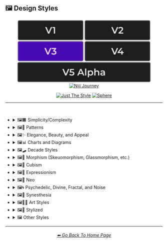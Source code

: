 <h2>🖼 Design Styles</h2>

<div align="center">

[<img src="/Images/Repo_Parts/Buttons/Version_Buttons/button_version_V1_inactive.webp?raw=true" alt="MidJourney V1" height="64" />](/Pages/MJ_V1/Style_Pages/Sphere/Design_Styles.md)
[<img src="/Images/Repo_Parts/Buttons/Version_Buttons/button_version_V2_inactive.webp?raw=true" alt="MidJourney V2" height="64" />](/Pages/MJ_V2/Style_Pages/Sphere/Design_Styles.md)
[<img src="/Images/Repo_Parts/Buttons/Version_Buttons/button_version_V3_active.webp?raw=true" alt="MidJourney V3" height="64" />](/Pages/MJ_V3/Style_Pages/Just_The_Style/Design_Styles.md)
[<img src="/Images/Repo_Parts/Buttons/Version_Buttons/button_version_V4_inactive.webp?raw=true" alt="MidJourney V4" height="64" />](/Pages/MJ_V4/Style_Pages/Just_The_Style/Design_Styles.md)
<br>
[<img src="/Images/Repo_Parts/Buttons/Version_Buttons/button_version_V5_Alpha_inactive_half.webp?raw=true" alt="MidJourney V5" height="64" />](/Pages/MJ_V5/Style_Pages/Just_The_Style/Design_Styles.md)
[<img src="/Images/Repo_Parts/Buttons/Version_Buttons/button_version_niji_inactive_half.webp?raw=true" alt="Niji Journey" height="64" />](/Pages/Niji_Journey/Niji_V4/Style_Pages/Design_Styles.md)

[<img src="/Images/Repo_Parts/Buttons/Image_Type_Buttons/button_just_the_style_active.webp?raw=true" alt="Just The Style" width="140.5" />](/Pages/MJ_V3/Style_Pages/Just_The_Style/Design_Styles.md)
[<img src="/Images/Repo_Parts/Buttons/Image_Type_Buttons/button_sphere_inactive.webp?raw=true" alt="Sphere" width="140.5" />](/Pages/MJ_V3/Style_Pages/Sphere/Design_Styles.md)

</div>

<hr>
<br>


- <details><summary>🖼🟧 Simplicity/Complexity</summary><p><div align="center">

	| Simple | Simplicity | Basic |
	| :-: | :-: | :-: |
	| <img src="/Images/MJ_V3/MidJourney_Styles/Simple.webp?raw=true" width="256" /> | <img src="/Images/MJ_V3/MidJourney_Styles/Wave_13/Simplicity.webp?raw=true" width="256" /> | <img src="/Images/MJ_V3/MidJourney_Styles/Basic.webp?raw=true" width="256" /> |
	
	<br>
	
	| Details | Detailed | Hyperdetailed |
	| :-: | :-: | :-: |
	| <img src="/Images/MJ_V3/MidJourney_Styles/Wave_14/Details.webp?raw=true" width="256" /> | <img src="/Images/MJ_V3/MidJourney_Styles/Detailed.webp?raw=true" width="256" /> | <img src="/Images/MJ_V3/MidJourney_Styles/Hyperdetailed.webp?raw=true" width="256" /> |

	<br>

	| Ornate |
	| :-: |
	| <img src="/Images/MJ_V3/MidJourney_Styles/Ornate.webp?raw=true" width="256" /> |
	
	<br>

	| Complex | Complexity | Multiplex |
	| :-: | :-: | :-: |
	| <img src="/Images/MJ_V3/MidJourney_Styles/Complex.webp?raw=true" width="256" /> | <img src="/Images/MJ_V3/MidJourney_Styles/Wave_13/Complexity.webp?raw=true" width="256" /> | <img src="/Images/MJ_V3/MidJourney_Styles/Multiplex.webp?raw=true" width="256" /> |
	
	<br>

	| Kolmogorov Complexity | Cluttered | Greeble |
    | :-: | :-: | :-: |
    | <img src="/Images/MJ_V3/MidJourney_Styles/Kolmogorov_Complexity.webp?raw=true" width="256" /> | <img src="/Images/MJ_V3/MidJourney_Styles/Cluttered.webp?raw=true" width="256" /> | <img src="/Images/MJ_V3/MidJourney_Styles/Greeble.webp?raw=true" width="256" /> |

    <br>

	| Chaotic | Confusing | Incoherent |
	| :-: | :-: | :-: |
	| <img src="/Images/MJ_V3/MidJourney_Styles/Chaotic.webp?raw=true" width="256" /> | <img src="/Images/MJ_V3/MidJourney_Styles/Confusing.webp?raw=true" width="256" /> | <img src="/Images/MJ_V3/MidJourney_Styles/Incoherent.webp?raw=true" width="256" /> |
	
	<br>

	| Intricate | Surface Detail | Intricate Surface Detail |
	| :-: | :-: | :-: |
	| <img src="/Images/MJ_V3/MidJourney_Styles/Intricate.webp?raw=true" width="256" /> | <img src="/Images/MJ_V3/MidJourney_Styles/Surface_Detail.webp?raw=true" width="256" /> | <img src="/Images/MJ_V3/MidJourney_Styles/Intricate_Surface_Detail.webp?raw=true" width="256" /> |
	
	<br>
	
	| Minimalist | Maximalist | Intricate Maximalism |
	| :-: | :-: | :-: |
	| <img src="/Images/MJ_V3/MidJourney_Styles/Minimalist.webp?raw=true" width="256" /> | <img src="/Images/MJ_V3/MidJourney_Styles/Maximalist.webp?raw=true" width="256" /> | <img src="/Images/MJ_V3/MidJourney_Styles/Intricate_Maximalism.webp?raw=true" width="256" /> |

	<br>
	
	| Flat | Flat Design | Ukiyo-e Flat Design |
	| :-: | :-: | :-: |
	| <img src="/Images/MJ_V3/MidJourney_Styles/Flat.webp?raw=true" width="256" /> | <img src="/Images/MJ_V3/MidJourney_Styles/Flat_Design.webp?raw=true" width="256" /> | <img src="/Images/MJ_V3/MidJourney_Styles/Ukiyo-e_Flat_Design.webp?raw=true" width="256" /> |

	<br>
	
	| Isotype |
	| :-: |
	| <img src="/Images/MJ_V3/MidJourney_Styles/Isotype.webp?raw=true" width="256" /> |

	<br>
	
	| Flat Shading |
	| :-: |
	| <img src="/Images/MJ_V3/MidJourney_Styles/Flat_Shading.webp?raw=true" width="256" /> |
	
  </div></p></details>
	
	
	
- <details><summary>🖼🎨 Patterns</summary><p><div align="center">
	
	| Patterns | Polka Dot | Pinstripe |
	| :-: | :-: | :-: |
	| <img src="/Images/MJ_V3/MidJourney_Styles/Patterns.webp?raw=true" width="256" /> | <img src="/Images/MJ_V3/MidJourney_Styles/Polka_Dot.webp?raw=true" width="256" /> | <img src="/Images/MJ_V3/MidJourney_Styles/Pinstripe.webp?raw=true" width="256" /> |
	
	<br>
	
	| Grid | Axis Lines | Checkerboard |
	| :-: | :-: | :-: |
	| <img src="/Images/MJ_V3/MidJourney_Styles/Grid.webp?raw=true" width="256" /> | <img src="/Images/MJ_V3/MidJourney_Styles/Wave_14/Axis_Lines.webp?raw=true" width="256" /> | <img src="/Images/MJ_V3/MidJourney_Styles/Checkerboard.webp?raw=true" width="256" /> |

	<br>

	| Halftone |
	| :-: |
	| <img src="/Images/MJ_V3/MidJourney_Styles/Halftone.webp?raw=true" width="256" /> |

	<br>
	
	| Camouflage | Damask Patterns | Memphis Pattern |
	| :-: | :-: | :-: |
	| <img src="/Images/MJ_V3/MidJourney_Styles/Camouflage.webp?raw=true" width="256" /> | <img src="/Images/MJ_V3/MidJourney_Styles/Damask_Patterns.webp?raw=true" width="256" /> | <img src="/Images/MJ_V3/MidJourney_Styles/Memphis_Pattern.webp?raw=true" width="256" /> |
	
	<br>
	
	| Parametric Patterns | Diffraction Patterns | Voronoi |
	| :-: | :-: | :-: |
	| <img src="/Images/MJ_V3/MidJourney_Styles/Parametric_Patterns.webp?raw=true" width="256" /> | <img src="/Images/MJ_V3/MidJourney_Styles/Diffraction_Patterns.webp?raw=true" width="256" /> | <img src="/Images/MJ_V3/MidJourney_Styles/Voronoi.webp?raw=true" width="256" /> |
	
	<br>
	
	| Zebra Pattern | Tiger Pattern | Cow Pattern |
	| :-: | :-: | :-: |
	| <img src="/Images/MJ_V3/MidJourney_Styles/Zebra_Pattern.webp?raw=true" width="256" /> | <img src="/Images/MJ_V3/MidJourney_Styles/Tiger_Pattern.webp?raw=true" width="256" /> | <img src="/Images/MJ_V3/MidJourney_Styles/Wave_11/Cow_Pattern.webp?raw=true" width="256" /> |

	<br>

	| Rorschach |
	| :-: |
	| <img src="/Images/MJ_V3/MidJourney_Styles/Rorschach.webp?raw=true" width="256" /> |

	<br>
	
	| Girih | Girih Patterns | Guilloché Patterns |
	| :-: | :-: | :-: |
	| <img src="/Images/MJ_V3/MidJourney_Styles/Girih.webp?raw=true" width="256" /> | <img src="/Images/MJ_V3/MidJourney_Styles/Girih_Patterns.webp?raw=true" width="256" /> | <img src="/Images/MJ_V3/MidJourney_Styles/Guilloche_Patterns.webp?raw=true" width="256" /> |
	
	<br>
	
	| Zellij Patterns |
	| :-: |
	| <img src="/Images/MJ_V3/MidJourney_Styles/Zellij_Patterns.webp?raw=true" width="256" /> |
	
	<br>
	
	| Celtic Maze |
	| :-: |
	| <img src="/Images/MJ_V3/MidJourney_Styles/Celtic_Maze.webp?raw=true" width="256" /> |

  </div></p></details>



- <details><summary>🖼✨ Elegance, Beauty, and Appeal</summary><p><div align="center">

	| Elegant | Elegance |
	| :-: | :-: |
	| <img src="/Images/MJ_V3/MidJourney_Styles/Elegant.webp?raw=true" width="256" /> | <img src="/Images/MJ_V3/MidJourney_Styles/Wave_13/Elegance.webp?raw=true" width="256" /> |

	<br>

	| Beauty | Beautiful |
	| :-: | :-: |
	| <img src="/Images/MJ_V3/MidJourney_Styles/Wave_13/Beauty.webp?raw=true" width="256" /> | <img src="/Images/MJ_V3/MidJourney_Styles/Beautiful.webp?raw=true" width="256" /> |

	<br>

	| Appeal | Appealing | Marvelous |
	| :-: | :-: | :-: |
	| <img src="/Images/MJ_V3/MidJourney_Styles/Wave_13/Appeal.webp?raw=true" width="256" /> | <img src="/Images/MJ_V3/MidJourney_Styles/Appealing.webp?raw=true" width="256" /> | <img src="/Images/MJ_V3/MidJourney_Styles/Marvelous.webp?raw=true" width="256" /> |
	
	<br>

	| Luxury | Luxurious | Luxe |
	| :-: | :-: | :-: |
	| <img src="/Images/MJ_V3/MidJourney_Styles/Luxury.webp?raw=true" width="256" /> | <img src="/Images/MJ_V3/MidJourney_Styles/Luxurious.webp?raw=true" width="256" /> | <img src="/Images/MJ_V3/MidJourney_Styles/Luxe.webp?raw=true" width="256" /> |
	
	<br>
	
	| Low-Quality | Medium-Quality |
	| :-: | :-: |
	| <img src="/Images/MJ_V3/MidJourney_Styles/Wave_10/Low-Quality.webp?raw=true" width="256" /> | <img src="/Images/MJ_V3/MidJourney_Styles/Wave_10/Medium-Quality.webp?raw=true" width="256" /> |
	
	<br>
	
	| High-Quality | Ultra-Quality | Ultra Quality |
	| :-: | :-: | :-: |
	| <img src="/Images/MJ_V3/MidJourney_Styles/Wave_10/High-Quality.webp?raw=true" width="256" /> | <img src="/Images/MJ_V3/MidJourney_Styles/Wave_10/Ultra-Quality.webp?raw=true" width="256" /> | <img src="/Images/MJ_V3/MidJourney_Styles/Wave_10/Ultra_Quality.webp?raw=true" width="256" /> |

	<br>

	| Perfection |
	| :-: |
	| <img src="/Images/MJ_V3/MidJourney_Styles/Perfection.webp?raw=true" width="256" /> |

  </div></p></details>



- <details><summary>🖼📊 Charts and Diagrams</summary><p><div align="center">

	| Chart | Graph | Diagram |
	| :-: | :-: | :-: |
	| <img src="/Images/MJ_V3/MidJourney_Styles/Chart.webp?raw=true" width="256" /> | <img src="/Images/MJ_V3/MidJourney_Styles/Graph.webp?raw=true" width="256" /> | <img src="/Images/MJ_V3/MidJourney_Styles/Diagram.webp?raw=true" width="256" /> |
	
	<br>
	
	| Ideogram | Pictogram | Phase-Space |
	| :-: | :-: | :-: |
	| <img src="/Images/MJ_V3/MidJourney_Styles/Ideogram.webp?raw=true" width="256" /> | <img src="/Images/MJ_V3/MidJourney_Styles/Pictogram.webp?raw=true" width="256" /> | <img src="/Images/MJ_V3/MidJourney_Styles/Phase-Space.webp?raw=true" width="256" /> |
	
	<br>
	
	| Feynman Diagram | Map | Schematic |
	| :-: | :-: | :-: |
	| <img src="/Images/MJ_V3/MidJourney_Styles/Feynman_Diagram.webp?raw=true" width="256" /> | <img src="/Images/MJ_V3/MidJourney_Styles/Map.webp?raw=true" width="256" /> | <img src="/Images/MJ_V3/MidJourney_Styles/Schematic.webp?raw=true" width="256" /> |

	<br>
	
	| Exploded-View Diagram | Circuit Diagram |
	| :-: | :-: |
	| <img src="/Images/MJ_V3/MidJourney_Styles/Exploded-View_Diagram.webp?raw=true" width="256" /> | <img src="/Images/MJ_V3/MidJourney_Styles/Circuit_Diagram.webp?raw=true" width="256" /> |
	
	<br>
	
	| Heatmap |
	| :-: |
	| <img src="/Images/MJ_V3/MidJourney_Styles/Heatmap.webp?raw=true" width="256" /> |

  </div></p></details>



- <details><summary>🖼🛹 Decade Styles</summary><p><div align="center">

	| 20s | 20s Pattern | 1920s Decor |
	| :-: | :-: | :-: |
	| <img src="/Images/MJ_V3/MidJourney_Styles/20s.webp?raw=true" width="256" /> | <img src="/Images/MJ_V3/MidJourney_Styles/20s_Pattern.webp?raw=true" width="256" /> | <img src="/Images/MJ_V3/MidJourney_Styles/1920s_Decor.webp?raw=true" width="256" /> |
	
	<br>
	
	| 30s | 30s Pattern | 1930s Decor |
	| :-: | :-: | :-: |
	| <img src="/Images/MJ_V3/MidJourney_Styles/30s.webp?raw=true" width="256" /> | <img src="/Images/MJ_V3/MidJourney_Styles/30s_Pattern.webp?raw=true" width="256" /> | <img src="/Images/MJ_V3/MidJourney_Styles/1930s_Decor.webp?raw=true" width="256" /> |
	
	<br>
	
	| 40s | 40s Pattern | 1940s Decor |
	| :-: | :-: | :-: |
	| <img src="/Images/MJ_V3/MidJourney_Styles/40s.webp?raw=true" width="256" /> | <img src="/Images/MJ_V3/MidJourney_Styles/40s_Pattern.webp?raw=true" width="256" /> | <img src="/Images/MJ_V3/MidJourney_Styles/1940s_Decor.webp?raw=true" width="256" /> |
	
	<br>

	| 50s | 50s Pattern | 1950s Decor |
	| :-: | :-: | :-: |
	| <img src="/Images/MJ_V3/MidJourney_Styles/50s.webp?raw=true" width="256" /> | <img src="/Images/MJ_V3/MidJourney_Styles/50s_Pattern.webp?raw=true" width="256" /> | <img src="/Images/MJ_V3/MidJourney_Styles/1950s_Decor.webp?raw=true" width="256" /> |
	
	<br>
	
	| 60s | 60s Pattern | 1960s Decor |
	| :-: | :-: | :-: |
	| <img src="/Images/MJ_V3/MidJourney_Styles/60s.webp?raw=true" width="256" /> | <img src="/Images/MJ_V3/MidJourney_Styles/60s_Pattern.webp?raw=true" width="256" /> | <img src="/Images/MJ_V3/MidJourney_Styles/1960s_Decor.webp?raw=true" width="256" /> |
	
	<br>
	
	| 70s | 70s Pattern | 1970s Decor |
	| :-: | :-: | :-: |
	| <img src="/Images/MJ_V3/MidJourney_Styles/70s.webp?raw=true" width="256" /> | <img src="/Images/MJ_V3/MidJourney_Styles/70s_Pattern.webp?raw=true" width="256" /> | <img src="/Images/MJ_V3/MidJourney_Styles/1970s_Decor.webp?raw=true" width="256" /> |
	
	<br>

	| 80s | 80s Pattern | 1980s Decor |
	| :-: | :-: | :-: |
	| <img src="/Images/MJ_V3/MidJourney_Styles/80s.webp?raw=true" width="256" /> | <img src="/Images/MJ_V3/MidJourney_Styles/80s_Pattern.webp?raw=true" width="256" /> | <img src="/Images/MJ_V3/MidJourney_Styles/1980s_Decor.webp?raw=true" width="256" /> |
	
	<br>
	
	| 90s | 90s Pattern | 1990s Decor |
	| :-: | :-: | :-: |
	| <img src="/Images/MJ_V3/MidJourney_Styles/90s.webp?raw=true" width="256" /> | <img src="/Images/MJ_V3/MidJourney_Styles/90s_Pattern.webp?raw=true" width="256" /> | <img src="/Images/MJ_V3/MidJourney_Styles/1990s_Decor.webp?raw=true" width="256" /> |
	
	<br>
	
	| Y2K Design | Y2K Pattern |
	| :-: | :-: |
	| <img src="/Images/MJ_V3/MidJourney_Styles/Y2K_Design.webp?raw=true" width="256" /> | <img src="/Images/MJ_V3/MidJourney_Styles/Y2K_Pattern.webp?raw=true" width="256" /> |
	
	<br>

	| 2000s Pattern | 2000s Decor |
	| :-: | :-: |
	| <img src="/Images/MJ_V3/MidJourney_Styles/2000s_Pattern.webp?raw=true" width="256" /> | <img src="/Images/MJ_V3/MidJourney_Styles/2000s_Decor.webp?raw=true" width="256" /> |

	<br>

	| 2010s Decor | 2020s Decor |
	| :-: | :-: |
	| <img src="/Images/MJ_V3/MidJourney_Styles/2010s_Decor.webp?raw=true" width="256" /> | <img src="/Images/MJ_V3/MidJourney_Styles/2020s_Decor.webp?raw=true" width="256" /> |

	<br>

	| 1100s | 1200s | 1300s |
	| :-: | :-: | :-: |
	| <img src="/Images/MJ_V3/MidJourney_Styles/Wave_12/1100s.webp?raw=true" width="256" /> | <img src="/Images/MJ_V3/MidJourney_Styles/Wave_12/1200s.webp?raw=true" width="256" /> | <img src="/Images/MJ_V3/MidJourney_Styles/Wave_12/1300s.webp?raw=true" width="256" /> |
	
	<br>
	
	| 1400s | 1500s | 1600s |
	| :-: | :-: | :-: |
	| <img src="/Images/MJ_V3/MidJourney_Styles/Wave_12/1400s.webp?raw=true" width="256" /> | <img src="/Images/MJ_V3/MidJourney_Styles/Wave_12/1500s.webp?raw=true" width="256" /> | <img src="/Images/MJ_V3/MidJourney_Styles/Wave_12/1600s.webp?raw=true" width="256" /> |
	
	<br>
	
	| 1700s | 1800s | 1900s |
	| :-: | :-: | :-: |
	| <img src="/Images/MJ_V3/MidJourney_Styles/Wave_12/1700s.webp?raw=true" width="256" /> | <img src="/Images/MJ_V3/MidJourney_Styles/Wave_12/1800s.webp?raw=true" width="256" /> | <img src="/Images/MJ_V3/MidJourney_Styles/Wave_12/1900s.webp?raw=true" width="256" /> |
	
	<br>
	
	| 1950s | 1960s | 1970s |
	| :-: | :-: | :-: |
	| <img src="/Images/MJ_V3/MidJourney_Styles/Wave_12/1950s.webp?raw=true" width="256" /> | <img src="/Images/MJ_V3/MidJourney_Styles/Wave_12/1960s.webp?raw=true" width="256" /> | <img src="/Images/MJ_V3/MidJourney_Styles/Wave_12/1970s.webp?raw=true" width="256" /> |
	
	<br>
	
	| 1980s | 1990s | 2000s |
	| :-: | :-: | :-: |
	| <img src="/Images/MJ_V3/MidJourney_Styles/Wave_12/1980s.webp?raw=true" width="256" /> | <img src="/Images/MJ_V3/MidJourney_Styles/Wave_12/1990s.webp?raw=true" width="256" /> | <img src="/Images/MJ_V3/MidJourney_Styles/Wave_12/2000s.webp?raw=true" width="256" /> |
	
	<br>
	
	| 2010s | 2020s | 3000s |
	| :-: | :-: | :-: |
	| <img src="/Images/MJ_V3/MidJourney_Styles/Wave_12/2010s.webp?raw=true" width="256" /> | <img src="/Images/MJ_V3/MidJourney_Styles/Wave_12/2020s.webp?raw=true" width="256" /> | <img src="/Images/MJ_V3/MidJourney_Styles/Wave_12/3000s.webp?raw=true" width="256" /> |
	
	<br>
	
	| 4000s | 5000s |
	| :-: | :-: |
	| <img src="/Images/MJ_V3/MidJourney_Styles/Wave_12/4000s.webp?raw=true" width="256" /> | <img src="/Images/MJ_V3/MidJourney_Styles/Wave_12/5000s.webp?raw=true" width="256" /> |

  </div></p></details>



- <details><summary>🖼🎰 Morphism (Skeuomorphism, Glassmorphism, etc.)</summary><p><div align="center">

	| Morphism |
	| :-: |
	| <img src="/Images/MJ_V3/MidJourney_Styles/Wave_13/Morphism.webp?raw=true" width="256" /> |
	
	<br>

	| Skeuomorphism | Neumorphism |
	| :-: | :-: |
	| <img src="/Images/MJ_V3/MidJourney_Styles/Skeuomorphism.webp?raw=true" width="256" /> | <img src="/Images/MJ_V3/MidJourney_Styles/Neumorphism.webp?raw=true" width="256" /> |
	
	<br>
	
	| Neomorphism |
	| :-: |
	| <img src="/Images/MJ_V3/MidJourney_Styles/Wave_11/Neomorphism.webp?raw=true" width="256" /> |

	<br>
	
	| Glassmorphism | Claymorphism |
	| :-: | :-: |
	| <img src="/Images/MJ_V3/MidJourney_Styles/Glassmorphism.webp?raw=true" width="256" /> | <img src="/Images/MJ_V3/MidJourney_Styles/Claymorphism.webp?raw=true" width="256" /> |

  </div></p></details>



- <details><summary>🖼🧊 Cubism</summary><p><div align="center">

	| Cubism | Synthetic Cubism | Mechanistic Cubism |
	| :-: | :-: | :-: |
	| <img src="/Images/MJ_V3/MidJourney_Styles/Cubism.webp?raw=true" width="256" /> | <img src="/Images/MJ_V3/MidJourney_Styles/Synthetic_Cubism.webp?raw=true" width="256" /> | <img src="/Images/MJ_V3/MidJourney_Styles/Mechanistic_Cubism.webp?raw=true" width="256" /> |
	
	<br>
	
	| Proto-Cubism | Cubo-Futurism |
	| :-: | :-: |
	| <img src="/Images/MJ_V3/MidJourney_Styles/Proto-Cubism.webp?raw=true" width="256" /> | <img src="/Images/MJ_V3/MidJourney_Styles/Cubo-Futurism.webp?raw=true" width="256" /> |

  </div></p></details>



- <details><summary>🖼🦋 Expressionism</summary><p><div align="center">

	| Expressionism | Cubo-Expressionism |
	| :-: | :-: |
	| <img src="/Images/MJ_V3/MidJourney_Styles/Expressionism.webp?raw=true" width="256" /> | <img src="/Images/MJ_V3/MidJourney_Styles/Cubo-Expressionism.webp?raw=true" width="256" /> |
	
	<br>
	
	| Figurative Expressionism | Abstract Expressionism |
	| :-: | :-: |
	| <img src="/Images/MJ_V3/MidJourney_Styles/Figurative_Expressionism.webp?raw=true" width="256" /> | <img src="/Images/MJ_V3/MidJourney_Styles/Abstract_Expressionism.webp?raw=true" width="256" /> |

  </div></p></details>



- <details><summary>🖼🔮 Neo</summary><p><div align="center">

	| Neo |
	| :-: |
	| <img src="/Images/MJ_V3/MidJourney_Styles/Wave_13/Neo.webp?raw=true" width="256" /> |
	
	<br>

	| Neo-Baroque | Neo-Byzantine | Neo-Rococo |
	| :-: | :-: | :-: |
	| <img src="/Images/MJ_V3/MidJourney_Styles/Neo-Baroque.webp?raw=true" width="256" /> | <img src="/Images/MJ_V3/MidJourney_Styles/Neo-Byzantine.webp?raw=true" width="256" /> | <img src="/Images/MJ_V3/MidJourney_Styles/Neo-Rococo.webp?raw=true" width="256" /> |

	<br>

	| Neoclassicism | Neoplasticism |
	| :-: | :-: |
	| <img src="/Images/MJ_V3/MidJourney_Styles/Neoclassicism.webp?raw=true" width="256" /> | <img src="/Images/MJ_V3/MidJourney_Styles/Neoplasticism.webp?raw=true" width="256" /> |

	<br>
	
	| Neo-Dada | Neo-Futurism | NeoSon |
	| :-: | :-: | :-: |
	| <img src="/Images/MJ_V3/MidJourney_Styles/Neo-Dada.webp?raw=true" width="256" /> | <img src="/Images/MJ_V3/MidJourney_Styles/Neo-Futurism.webp?raw=true" width="256" /> | <img src="/Images/MJ_V3/MidJourney_Styles/NeoSon.webp?raw=true" width="256" /> |
	
	<br>
	
	| Neo-Tokyo | Neo-Concretism | Neo-Impressionism |
	| :-: | :-: | :-: |
	| <img src="/Images/MJ_V3/MidJourney_Styles/Neo-Tokyo.webp?raw=true" width="256" /> | <img src="/Images/MJ_V3/MidJourney_Styles/Neo-Concretism.webp?raw=true" width="256" /> | <img src="/Images/MJ_V3/MidJourney_Styles/Neo-Impressionism.webp?raw=true" width="256" /> |

  </div></p></details>



- <details><summary>🖼🌀 Psychedelic, Divine, Fractal, and Noise</summary><p><div align="center">

	| Psychedelic | Psychedelia | Psychedelica |
	| :-: | :-: | :-: |
	| <img src="/Images/MJ_V3/MidJourney_Styles/Wave_13/Psychedelic.webp?raw=true" width="256" /> | <img src="/Images/MJ_V3/MidJourney_Styles/Wave_10/Psychedelia.webp?raw=true" width="256" /> | <img src="/Images/MJ_V3/MidJourney_Styles/Psychedelica.webp?raw=true" width="256" /> |

	<br>

	| Psychedelic Design | Trippy | Hallucination |
	| :-: | :-: | :-: |
	| <img src="/Images/MJ_V3/MidJourney_Styles/Psychedelic_Design.webp?raw=true" width="256" /> | <img src="/Images/MJ_V3/MidJourney_Styles/Wave_10/Trippy.webp?raw=true" width="256" /> | <img src="/Images/MJ_V3/MidJourney_Styles/Hallucination.webp?raw=true" width="256" /> |

	<br>

	| Acidwave |
	| :-: |
	| <img src="/Images/MJ_V3/MidJourney_Styles/Acidwave.webp?raw=true" width="256" /> |

	<br>

	| LSD | DMT |
	| :-: | :-: |
	| <img src="/Images/MJ_V3/MidJourney_Styles/Wave_10/LSD.webp?raw=true" width="256" /> | <img src="/Images/MJ_V3/MidJourney_Styles/Wave_10/DMT.webp?raw=true" width="256" /> |

	<br>
	
	| Lysergic | Tryptamine | Mescaline |
	| :-: | :-: | :-: |
	| <img src="/Images/MJ_V3/MidJourney_Styles/Lysergic.webp?raw=true" width="256" /> | <img src="/Images/MJ_V3/MidJourney_Styles/Tryptamine.webp?raw=true" width="256" /> | <img src="/Images/MJ_V3/MidJourney_Styles/Mescaline.webp?raw=true" width="256" /> |

	<br>
	
	| Kaleidoscope | Teleidoscope |
	| :-: | :-: |
	| <img src="/Images/MJ_V3/MidJourney_Styles/Kaleidoscope.webp?raw=true" width="256" /> | <img src="/Images/MJ_V3/MidJourney_Styles/Wave_11/Teleidoscope.webp?raw=true" width="256" /> |
	
	<br>

	| Spirograph | Mandala |
	| :-: | :-: |
	| <img src="/Images/MJ_V3/MidJourney_Styles/Spirograph.webp?raw=true" width="256" /> | <img src="/Images/MJ_V3/MidJourney_Styles/Mandala.webp?raw=true" width="256" /> |

	<br>

	| Hippie | Hyperbolic |
	| :-: | :-: |
	| <img src="/Images/MJ_V3/MidJourney_Styles/Hippie.webp?raw=true" width="256" /> | <img src="/Images/MJ_V3/MidJourney_Styles/Hyperbolic.webp?raw=true" width="256" /> |

	<br>

	| Flower of Life | Sacred Geometry |
	| :-: | :-: |
	| <img src="/Images/MJ_V3/MidJourney_Styles/Wave_11/Flower_of_Life.webp?raw=true" width="256" /> | <img src="/Images/MJ_V3/MidJourney_Styles/Sacred_Geometry.webp?raw=true" width="256" /> |

	<br>

	| Chakra | Aura | Quantum |
	| :-: | :-: | :-: |
	| <img src="/Images/MJ_V3/MidJourney_Styles/Chakra.webp?raw=true" width="256" /> | <img src="/Images/MJ_V3/MidJourney_Styles/Aura.webp?raw=true" width="256" /> | <img src="/Images/MJ_V3/MidJourney_Styles/Quantum.webp?raw=true" width="256" /> |
	
	<br>

	| Divine | Ineffable | Sacred |
	| :-: | :-: | :-: |
	| <img src="/Images/MJ_V3/MidJourney_Styles/Divine.webp?raw=true" width="256" /> | <img src="/Images/MJ_V3/MidJourney_Styles/Ineffable.webp?raw=true" width="256" /> | <img src="/Images/MJ_V3/MidJourney_Styles/Sacred.webp?raw=true" width="256" /> |
	
	<br>

	| Transcendent | Transcendental | Astral |
	| :-: | :-: | :-: |
	| <img src="/Images/MJ_V3/MidJourney_Styles/Transcendent.webp?raw=true" width="256" /> | <img src="/Images/MJ_V3/MidJourney_Styles/Wave_10/Transcendental.webp?raw=true" width="256" /> | <img src="/Images/MJ_V3/MidJourney_Styles/Wave_13/Astral.webp?raw=true" width="256" /> |

	<br>

	| Soul | Karma |
	| :-: | :-: |
	| <img src="/Images/MJ_V3/MidJourney_Styles/Soul.webp?raw=true" width="256" /> | <img src="/Images/MJ_V3/MidJourney_Styles/Karma.webp?raw=true" width="256" /> |

	<br>
	
	| Fractal | Fractal Art | Fractal Environment |
	| :-: | :-: | :-: |
	| <img src="/Images/MJ_V3/MidJourney_Styles/Fractal.webp?raw=true" width="256" /> | <img src="/Images/MJ_V3/MidJourney_Styles/Fractal_Art.webp?raw=true" width="256" /> | <img src="/Images/MJ_V3/MidJourney_Styles/Wave_11/Fractal_Environment.webp?raw=true" width="256" /> |
	
	<br>

	| Mandelbrot | Multibrot |
	| :-: | :-: |
	| <img src="/Images/MJ_V3/MidJourney_Styles/Mandelbrot.webp?raw=true" width="256" /> | <img src="/Images/MJ_V3/MidJourney_Styles/Multibrot.webp?raw=true" width="256" /> |
	
	<br>

	| Mandelbox | Mandelbulb |
	| :-: | :-: |
	| <img src="/Images/MJ_V3/MidJourney_Styles/Mandelbox.webp?raw=true" width="256" /> | <img src="/Images/MJ_V3/MidJourney_Styles/Mandelbulb.webp?raw=true" width="256" /> |
	
	<br>
	
	| Julia-Set | Lyapunov-Fractal | Burning-Ship-Fractal |
	| :-: | :-: | :-: |
	| <img src="/Images/MJ_V3/MidJourney_Styles/Julia-Set.webp?raw=true" width="256" /> | <img src="/Images/MJ_V3/MidJourney_Styles/Lyapunov-Fractal.webp?raw=true" width="256" /> | <img src="/Images/MJ_V3/MidJourney_Styles/Burning-Ship-Fractal.webp?raw=true" width="256" /> |

	<br>
	
	| Newton Fractal | Newton-Fractal |
	| :-: | :-: |
	| <img src="/Images/MJ_V3/MidJourney_Styles/Newton_Fractal.webp?raw=true" width="256" /> | <img src="/Images/MJ_V3/MidJourney_Styles/Newton-Fractal.webp?raw=true" width="256" /> |
	
	<br>
	
	| Noisy | Noise | White Noise |
	| :-: | :-: | :-: |
	| <img src="/Images/MJ_V3/MidJourney_Styles/Noisy.webp?raw=true" width="256" /> | <img src="/Images/MJ_V3/MidJourney_Styles/Noise.webp?raw=true" width="256" /> | <img src="/Images/MJ_V3/MidJourney_Styles/White_Noise.webp?raw=true" width="256" /> |
	
	<br>
	
	| Cell Noise | Perlin Noise | Simplex Noise |
	| :-: | :-: | :-: |
	| <img src="/Images/MJ_V3/MidJourney_Styles/Cell_Noise.webp?raw=true" width="256" /> | <img src="/Images/MJ_V3/MidJourney_Styles/Perlin_Noise.webp?raw=true" width="256" /> | <img src="/Images/MJ_V3/MidJourney_Styles/Simplex_Noise.webp?raw=true" width="256" /> |

  </div></p></details>


- <details><summary>🖼🌈 Synesthesia</summary><p><div align="center">

	| Synesthesia | Synesthetic |
	| :-: | :-: |
	| <img src="/Images/MJ_V3/MidJourney_Styles/Synesthesia.webp?raw=true" width="256" /> | <img src="/Images/MJ_V3/MidJourney_Styles/Wave_13/Synesthetic.webp?raw=true" width="256" /> |
	
	<br>
	
	| Chromesthesia | Music-Color Synesthesia | Musical-Color Synesthesia |
	| :-: | :-: | :-: |
	| <img src="/Images/MJ_V3/MidJourney_Styles/Wave_13/Chromesthesia.webp?raw=true" width="256" /> | <img src="/Images/MJ_V3/MidJourney_Styles/Wave_13/Music-Color_Synesthesia.webp?raw=true" width="256" /> | <img src="/Images/MJ_V3/MidJourney_Styles/Wave_13/Musical-Color_Synesthesia.webp?raw=true" width="256" /> |
	
	<br>
	
	| Music-Vision Synesthesia | Musical-Texture Synesthesia | Chords-Color Synesthesia |
	| :-: | :-: | :-: |
	| <img src="/Images/MJ_V3/MidJourney_Styles/Wave_13/Music-Vision_Synesthesia.webp?raw=true" width="256" /> | <img src="/Images/MJ_V3/MidJourney_Styles/Wave_13/Musical-Texture_Synesthesia.webp?raw=true" width="256" /> | <img src="/Images/MJ_V3/MidJourney_Styles/Wave_13/Chords-Color_Synesthesia.webp?raw=true" width="256" /> |
	
	<br>
	
	| Musical-Spatial Synesthesia | Music-Number Synesthesia | Music-Temperature Synesthesia |
	| :-: | :-: | :-: |
	| <img src="/Images/MJ_V3/MidJourney_Styles/Wave_13/Musical-Spatial_Synesthesia.webp?raw=true" width="256" /> | <img src="/Images/MJ_V3/MidJourney_Styles/Wave_13/Music-Number_Synesthesia.webp?raw=true" width="256" /> | <img src="/Images/MJ_V3/MidJourney_Styles/Wave_13/Music-Temperature_Synesthesia.webp?raw=true" width="256" /> |
	
	<br>
	
	| Music-Smell Synesthesia | Music-Taste Synesthesia |
	| :-: | :-: |
	| <img src="/Images/MJ_V3/MidJourney_Styles/Wave_13/Music-Smell_Synesthesia.webp?raw=true" width="256" /> | <img src="/Images/MJ_V3/MidJourney_Styles/Wave_13/Music-Taste_Synesthesia.webp?raw=true" width="256" /> |
	
	<br>
	
	| Auditory-Visual Synesthesia | Auditory-Tactile Synesthesia | Auditory-Gustatory Synesthesia |
	| :-: | :-: | :-: |
	| <img src="/Images/MJ_V3/MidJourney_Styles/Wave_13/Auditory-Visual_Synesthesia.webp?raw=true" width="256" /> | <img src="/Images/MJ_V3/MidJourney_Styles/Wave_13/Auditory-Tactile_Synesthesia.webp?raw=true" width="256" /> | <img src="/Images/MJ_V3/MidJourney_Styles/Wave_13/Auditory-Gustatory_Synesthesia.webp?raw=true" width="256" /> |
	
	<br>
	
	| Sound-Texture Synesthesia | Sound-Tactile Synesthesia | Sound-Touch Synesthesia |
	| :-: | :-: | :-: |
	| <img src="/Images/MJ_V3/MidJourney_Styles/Wave_13/Sound-Texture_Synesthesia.webp?raw=true" width="256" /> | <img src="/Images/MJ_V3/MidJourney_Styles/Wave_13/Sound-Tactile_Synesthesia.webp?raw=true" width="256" /> | <img src="/Images/MJ_V3/MidJourney_Styles/Wave_13/Sound-Touch_Synesthesia.webp?raw=true" width="256" /> |
	
	<br>
	
	| Sound-Shape Synesthesia | Sound-Number Synesthesia |
	| :-: | :-: |
	| <img src="/Images/MJ_V3/MidJourney_Styles/Wave_13/Sound-Shape_Synesthesia.webp?raw=true" width="256" /> | <img src="/Images/MJ_V3/MidJourney_Styles/Wave_13/Sound-Number_Synesthesia.webp?raw=true" width="256" /> |
	
	<br>
	
	| Sound-Kinetics Synesthesia | Sound-Temperature Synesthesia |
	| :-: | :-: |
	| <img src="/Images/MJ_V3/MidJourney_Styles/Wave_13/Sound-Kinetics_Synesthesia.webp?raw=true" width="256" /> | <img src="/Images/MJ_V3/MidJourney_Styles/Wave_13/Sound-Temperature_Synesthesia.webp?raw=true" width="256" /> |
	
	<br>
	
	| Sound-Smell Synesthesia | Sound-Taste Synesthesia |
	| :-: | :-: |
	| <img src="/Images/MJ_V3/MidJourney_Styles/Wave_13/Sound-Smell_Synesthesia.webp?raw=true" width="256" /> | <img src="/Images/MJ_V3/MidJourney_Styles/Wave_13/Sound-Taste_Synesthesia.webp?raw=true" width="256" /> |
	
	<br>
	
	| Aura Synesthesia | Personality-Color Synesthesia | Emotion-Color Synesthesia |
	| :-: | :-: | :-: |
	| <img src="/Images/MJ_V3/MidJourney_Styles/Wave_13/Aura_Synesthesia.webp?raw=true" width="256" /> | <img src="/Images/MJ_V3/MidJourney_Styles/Wave_13/Personality-Color_Synesthesia.webp?raw=true" width="256" /> | <img src="/Images/MJ_V3/MidJourney_Styles/Wave_13/Emotion-Color_Synesthesia.webp?raw=true" width="256" /> |
	
	<br>
	
	| Concepts-Color Synesthesia | Concepts-Shape Synesthesia |
	| :-: | :-: |
	| <img src="/Images/MJ_V3/MidJourney_Styles/Wave_13/Concepts-Color_Synesthesia.webp?raw=true" width="256" /> | <img src="/Images/MJ_V3/MidJourney_Styles/Wave_13/Concepts-Shape_Synesthesia.webp?raw=true" width="256" /> |
	
	<br>
	
	| Concept-Sound Synesthesia | Concept-Smell Synesthesia |
	| :-: | :-: |
	| <img src="/Images/MJ_V3/MidJourney_Styles/Wave_13/Concept-Sound_Synesthesia.webp?raw=true" width="256" /> | <img src="/Images/MJ_V3/MidJourney_Styles/Wave_13/Concept-Smell_Synesthesia.webp?raw=true" width="256" /> |
	
	<br>
	
	| Mathematical Concepts-Visual Synesthesia | Spatial-Sequence Synesthesia | Number-Form Synesthesia |
	| :-: | :-: | :-: |
	| <img src="/Images/MJ_V3/MidJourney_Styles/Wave_13/Mathematical_Concepts-Visual_Synesthesia.webp?raw=true" width="256" /> | <img src="/Images/MJ_V3/MidJourney_Styles/Wave_13/Spatial-Sequence_Synesthesia.webp?raw=true" width="256" /> | <img src="/Images/MJ_V3/MidJourney_Styles/Wave_13/Number-Form_Synesthesia.webp?raw=true" width="256" /> |
	
	<br>
	
	| Gustatory-Visual Synesthesia | Gustatory-Auditory Synesthesia | Gustatory-Tactile Synesthesia |
	| :-: | :-: | :-: |
	| <img src="/Images/MJ_V3/MidJourney_Styles/Wave_13/Gustatory-Visual_Synesthesia.webp?raw=true" width="256" /> | <img src="/Images/MJ_V3/MidJourney_Styles/Wave_13/Gustatory-Auditory_Synesthesia.webp?raw=true" width="256" /> | <img src="/Images/MJ_V3/MidJourney_Styles/Wave_13/Gustatory-Tactile_Synesthesia.webp?raw=true" width="256" /> |
	
	<br>
	
	| Olfactory-Visual Synesthesia | Kinetics-Color Synesthesia |
	| :-: | :-: |
	| <img src="/Images/MJ_V3/MidJourney_Styles/Wave_13/Olfactory-Visual_Synesthesia.webp?raw=true" width="256" /> | <img src="/Images/MJ_V3/MidJourney_Styles/Wave_13/Kinetics-Color_Synesthesia.webp?raw=true" width="256" /> |
	
	<br>
	
	| Grapheme-Shape Synesthesia | Grapheme-Texture Synesthesia | Grapheme-Image Synesthesia |
	| :-: | :-: | :-: |
	| <img src="/Images/MJ_V3/MidJourney_Styles/Wave_13/Grapheme-Shape_Synesthesia.webp?raw=true" width="256" /> | <img src="/Images/MJ_V3/MidJourney_Styles/Wave_13/Grapheme-Texture_Synesthesia.webp?raw=true" width="256" /> | <img src="/Images/MJ_V3/MidJourney_Styles/Wave_13/Grapheme-Image_Synesthesia.webp?raw=true" width="256" /> |
	
	<br>
	
	| Grapheme-Color Synesthesia | Grapheme-Sound Synesthesia | Grapheme-Temperature Synesthesia |
	| :-: | :-: | :-: |
	| <img src="/Images/MJ_V3/MidJourney_Styles/Wave_13/Grapheme-Color_Synesthesia.webp?raw=true" width="256" /> | <img src="/Images/MJ_V3/MidJourney_Styles/Wave_13/Grapheme-Sound_Synesthesia.webp?raw=true" width="256" /> | <img src="/Images/MJ_V3/MidJourney_Styles/Wave_13/Grapheme-Temperature_Synesthesia.webp?raw=true" width="256" /> |
	
	<br>
	
	| Grapheme-Smell Synesthesia | Grapheme-Taste Synesthesia |
	| :-: | :-: |
	| <img src="/Images/MJ_V3/MidJourney_Styles/Wave_13/Grapheme-Smell_Synesthesia.webp?raw=true" width="256" /> | <img src="/Images/MJ_V3/MidJourney_Styles/Wave_13/Grapheme-Taste_Synesthesia.webp?raw=true" width="256" /> |
	
	<br>
	
	| Lexeme-Olfactory Synesthesia | Lexeme-Taste Synesthesia | Lexical-Gustatory Synesthesia |
	| :-: | :-: | :-: |
	| <img src="/Images/MJ_V3/MidJourney_Styles/Wave_13/Lexeme-Olfactory_Synesthesia.webp?raw=true" width="256" /> | <img src="/Images/MJ_V3/MidJourney_Styles/Wave_13/Lexeme-Taste_Synesthesia.webp?raw=true" width="256" /> | <img src="/Images/MJ_V3/MidJourney_Styles/Wave_13/Lexical-Gustatory_Synesthesia.webp?raw=true" width="256" /> |
	
	<br>
	
	| Lexeme-Motor Synesthesia |
	| :-: |
	| <img src="/Images/MJ_V3/MidJourney_Styles/Wave_13/Lexeme-Motor_Synesthesia.webp?raw=true" width="256" /> |
	
	<br>
	
	| Lexeme-Color Synesthesia | Morpheme-Color Synesthesia | Words-Color Synesthesia |
	| :-: | :-: | :-: |
	| <img src="/Images/MJ_V3/MidJourney_Styles/Wave_13/Lexeme-Color_Synesthesia.webp?raw=true" width="256" /> | <img src="/Images/MJ_V3/MidJourney_Styles/Wave_13/Morpheme-Color_Synesthesia.webp?raw=true" width="256" /> | <img src="/Images/MJ_V3/MidJourney_Styles/Wave_13/Words-Color_Synesthesia.webp?raw=true" width="256" /> |
	
	<br>
	
	| Letter-Color Synesthesia | Letter-Shape Synesthesia |
	| :-: | :-: |
	| <img src="/Images/MJ_V3/MidJourney_Styles/Wave_13/Letter-Color_Synesthesia.webp?raw=true" width="256" /> | <img src="/Images/MJ_V3/MidJourney_Styles/Wave_13/Letter-Shape_Synesthesia.webp?raw=true" width="256" /> |
	
	<br>
	
	| Letter-Texture Synesthesia | Letter-Image Synesthesia | Letter-Personality Synesthesia |
	| :-: | :-: | :-: |
	| <img src="/Images/MJ_V3/MidJourney_Styles/Wave_13/Letter-Texture_Synesthesia.webp?raw=true" width="256" /> | <img src="/Images/MJ_V3/MidJourney_Styles/Wave_13/Letter-Image_Synesthesia.webp?raw=true" width="256" /> | <img src="/Images/MJ_V3/MidJourney_Styles/Wave_13/Letter-Personality_Synesthesia.webp?raw=true" width="256" /> |
	
	<br>
	
	| Letter-Smell Synesthesia | Letter-Taste Synesthesia |
	| :-: | :-: |
	| <img src="/Images/MJ_V3/MidJourney_Styles/Wave_13/Letter-Smell_Synesthesia.webp?raw=true" width="256" /> | <img src="/Images/MJ_V3/MidJourney_Styles/Wave_13/Letter-Taste_Synesthesia.webp?raw=true" width="256" /> |
	
	<br>
	
	| Letter-Sound Synesthesia | Letter-Spatial Location Synesthesia | Letter-Temperature Synesthesia |
	| :-: | :-: | :-: |
	| <img src="/Images/MJ_V3/MidJourney_Styles/Wave_13/Letter-Sound_Synesthesia.webp?raw=true" width="256" /> | <img src="/Images/MJ_V3/MidJourney_Styles/Wave_13/Letter-Spatial_Location_Synesthesia.webp?raw=true" width="256" /> | <img src="/Images/MJ_V3/MidJourney_Styles/Wave_13/Letter-Temperature_Synesthesia.webp?raw=true" width="256" /> |

  </div></p></details>


- <details><summary>🖼👩‍🎨 Art Styles</summary><p><div align="center">

    | Pop-Art | Warhol | Fauvism |
    | :-: | :-: | :-: |
    | <img src="/Images/MJ_V3/MidJourney_Styles/Pop-Art.webp?raw=true" width="256" /> | <img src="/Images/MJ_V3/MidJourney_Styles/Warhol.webp?raw=true" width="256" /> | <img src="/Images/MJ_V3/MidJourney_Styles/Fauvism.webp?raw=true" width="256" /> |

    <br>

	| Lo-fi | Hi-fi | High Fidelity |
	| :-: | :-: | :-: |
	| <img src="/Images/MJ_V3/MidJourney_Styles/Lo-fi.webp?raw=true" width="256" /> | <img src="/Images/MJ_V3/MidJourney_Styles/Hi-fi.webp?raw=true" width="256" /> | <img src="/Images/MJ_V3/MidJourney_Styles/High_Fidelity.webp?raw=true" width="256" /> |

	<br>
	
	| Biomorphic | Ornamental |
	| :-: | :-: |
	| <img src="/Images/MJ_V3/MidJourney_Styles/Wave_14/Biomorphic.webp?raw=true" width="256" /> | <img src="/Images/MJ_V3/MidJourney_Styles/Wave_14/Ornamental.webp?raw=true" width="256" /> |
	
	<br>

	| Bauhaus Style | Modernism | Composition |
	| :-: | :-: | :-: |
	| <img src="/Images/MJ_V3/MidJourney_Styles/Bauhaus_Style.webp?raw=true" width="256" /> | <img src="/Images/MJ_V3/MidJourney_Styles/Wave_13/Modernism.webp?raw=true" width="256" /> | <img src="/Images/MJ_V3/MidJourney_Styles/Wave_14/Composition.webp?raw=true" width="256" /> |

	<br>

	| Transautomatism | Cloisonnism | Orphism |
	| :-: | :-: | :-: |
	| <img src="/Images/MJ_V3/MidJourney_Styles/Transautomatism.webp?raw=true" width="256" /> | <img src="/Images/MJ_V3/MidJourney_Styles/Cloisonnism.webp?raw=true" width="256" /> | <img src="/Images/MJ_V3/MidJourney_Styles/Orphism.webp?raw=true" width="256" /> |
	
	<br>

	| Suprematism | Vorticism |
	| :-: | :-: |
	| <img src="/Images/MJ_V3/MidJourney_Styles/Wave_10/Suprematism.webp?raw=true" width="256" /> | <img src="/Images/MJ_V3/MidJourney_Styles/Wave_10/Vorticism.webp?raw=true" width="256" /> |

	<br>

	| Eccentrism | Ambiguous Art |
	| :-: | :-: |
	| <img src="/Images/MJ_V3/MidJourney_Styles/Wave_10/Eccentrism.webp?raw=true" width="256" /> | <img src="/Images/MJ_V3/MidJourney_Styles/Ambiguous_Art.webp?raw=true" width="256" /> |

	<br>
	
	| Rayonism | Spectralism | Luminism |
	| :-: | :-: | :-: |
	| <img src="/Images/MJ_V3/MidJourney_Styles/Rayonism.webp?raw=true" width="256" /> | <img src="/Images/MJ_V3/MidJourney_Styles/Spectralism.webp?raw=true" width="256" /> | <img src="/Images/MJ_V3/MidJourney_Styles/Wave_13/Luminism.webp?raw=true" width="256" /> |
	
	<br>

	| Muralism | Spatialism | Diptych |
	| :-: | :-: | :-: |
	| <img src="/Images/MJ_V3/MidJourney_Styles/Muralism.webp?raw=true" width="256" /> | <img src="/Images/MJ_V3/MidJourney_Styles/Spatialism.webp?raw=true" width="256" /> | <img src="/Images/MJ_V3/MidJourney_Styles/Wave_14/Diptych.webp?raw=true" width="256" /> |

	<br>

	| Precisionism | Regionalism |
	| :-: | :-: |
	| <img src="/Images/MJ_V3/MidJourney_Styles/Precisionism.webp?raw=true" width="256" /> | <img src="/Images/MJ_V3/MidJourney_Styles/Regionalism.webp?raw=true" width="256" /> |

	<br>
	
	| Classical | Classicism | Academicism |
	| :-: | :-: | :-: |
	| <img src="/Images/MJ_V3/MidJourney_Styles/Wave_11/Classical.webp?raw=true" width="256" /> | <img src="/Images/MJ_V3/MidJourney_Styles/Classicism.webp?raw=true" width="256" /> | <img src="/Images/MJ_V3/MidJourney_Styles/Academicism.webp?raw=true" width="256" /> |
	
	<br>

	| Miserablism | Synchronism | Romanticism |
	| :-: | :-: | :-: |
	| <img src="/Images/MJ_V3/MidJourney_Styles/Miserablism.webp?raw=true" width="256" /> | <img src="/Images/MJ_V3/MidJourney_Styles/Synchronism.webp?raw=true" width="256" /> | <img src="/Images/MJ_V3/MidJourney_Styles/Romanticism.webp?raw=true" width="256" /> |
	
	<br>

	| Constructivist | Constructivism |
	| :-: | :-: |
	| <img src="/Images/MJ_V3/MidJourney_Styles/Wave_11/Constructivist.webp?raw=true" width="256" /> | <img src="/Images/MJ_V3/MidJourney_Styles/Constructivism.webp?raw=true" width="256" /> |

	<br>
	
	| Baroque | Rococo | Positivism |
	| :-: | :-: | :-: |
	| <img src="/Images/MJ_V3/MidJourney_Styles/Wave_11/Baroque.webp?raw=true" width="256" /> | <img src="/Images/MJ_V3/MidJourney_Styles/Wave_11/Rococo.webp?raw=true" width="256" /> | <img src="/Images/MJ_V3/MidJourney_Styles/Wave_11/Positivism.webp?raw=true" width="256" /> |

	<br>

	| Pictorialism | Goth | Gothic |
	| :-: | :-: | :-: |
	| <img src="/Images/MJ_V3/MidJourney_Styles/Pictorialism.webp?raw=true" width="256" /> | <img src="/Images/MJ_V3/MidJourney_Styles/Goth.webp?raw=true" width="256" /> | <img src="/Images/MJ_V3/MidJourney_Styles/Wave_13/Gothic.webp?raw=true" width="256" /> |

	<br>

	| Tubism | Naturalism | Idyllic |
	| :-: | :-: | :-: |
	| <img src="/Images/MJ_V3/MidJourney_Styles/Tubism.webp?raw=true" width="256" /> | <img src="/Images/MJ_V3/MidJourney_Styles/Naturalism.webp?raw=true" width="256" /> | <img src="/Images/MJ_V3/MidJourney_Styles/Wave_14/Idyllic.webp?raw=true" width="256" /> |

	<br>

	| Vedute | Verism | Divisionism |
	| :-: | :-: | :-: |
	| <img src="/Images/MJ_V3/MidJourney_Styles/Wave_13/Vedute.webp?raw=true" width="256" /> | <img src="/Images/MJ_V3/MidJourney_Styles/Verism.webp?raw=true" width="256" /> | <img src="/Images/MJ_V3/MidJourney_Styles/Divisionism.webp?raw=true" width="256" /> |
	
	<br>
	
	| Nuagisme | Representationalism |
	| :-: | :-: |
	| <img src="/Images/MJ_V3/MidJourney_Styles/Wave_10/Nuagisme.webp?raw=true" width="256" /> | <img src="/Images/MJ_V3/MidJourney_Styles/Representationalism.webp?raw=true" width="256" /> |

	<br>

	| Sumatraism | Anachronism |
	| :-: | :-: |
	| <img src="/Images/MJ_V3/MidJourney_Styles/Wave_10/Sumatraism.webp?raw=true" width="256" /> | <img src="/Images/MJ_V3/MidJourney_Styles/Anachronism.webp?raw=true" width="256" /> |

	<br>

	| Synthetism | Tonalism | Barbouillage |
	| :-: | :-: | :-: |
	| <img src="/Images/MJ_V3/MidJourney_Styles/Synthetism.webp?raw=true" width="256" /> | <img src="/Images/MJ_V3/MidJourney_Styles/Tonalism.webp?raw=true" width="256" /> | <img src="/Images/MJ_V3/MidJourney_Styles/Barbouillage.webp?raw=true" width="256" /> |
	
	<br>
	
	| Orientalism | Symbolism | Lettrism |
	| :-: | :-: | :-: |
	| <img src="/Images/MJ_V3/MidJourney_Styles/Orientalism.webp?raw=true" width="256" /> | <img src="/Images/MJ_V3/MidJourney_Styles/Symbolism.webp?raw=true" width="256" /> | <img src="/Images/MJ_V3/MidJourney_Styles/Lettrism.webp?raw=true" width="256" /> |

	<br>

	| Biedermeier | Dutch Golden Age |
	| :-: | :-: |
	| <img src="/Images/MJ_V3/MidJourney_Styles/Biedermeier.webp?raw=true" width="256" /> | <img src="/Images/MJ_V3/MidJourney_Styles/Dutch_Golden_Age.webp?raw=true" width="256" /> |

	<br>

	| Idealism | Purism | Intimism |
	| :-: | :-: | :-: |
	| <img src="/Images/MJ_V3/MidJourney_Styles/Wave_13/Idealism.webp?raw=true" width="256" /> | <img src="/Images/MJ_V3/MidJourney_Styles/Purism.webp?raw=true" width="256" /> | <img src="/Images/MJ_V3/MidJourney_Styles/Intimism.webp?raw=true" width="256" /> |
	
	<br>

	| Impressionism | Post-Impressionism | Dau al Set |
	| :-: | :-: | :-: |
	| <img src="/Images/MJ_V3/MidJourney_Styles/Impressionism.webp?raw=true" width="256" /> | <img src="/Images/MJ_V3/MidJourney_Styles/Post-Impressionism.webp?raw=true" width="256" /> | <img src="/Images/MJ_V3/MidJourney_Styles/Wave_10/Dau_al_Set.webp?raw=true" width="256" /> |

	<br>

	| Deco | Décor | Art Deco |
	| :-: | :-: | :-: |
	| <img src="/Images/MJ_V3/MidJourney_Styles/Deco.webp?raw=true" width="256" /> | <img src="/Images/MJ_V3/MidJourney_Styles/Decor%20(2).webp?raw=true" width="256" /> | <img src="/Images/MJ_V3/MidJourney_Styles/Art_Deco.webp?raw=true" width="256" /> |

	<br>

	| Art Nouveau | Nouveau Realisme |
	| :-: | :-: |
	| <img src="/Images/MJ_V3/MidJourney_Styles/Art_Nouveau.webp?raw=true" width="256" /> | <img src="/Images/MJ_V3/MidJourney_Styles/Wave_10/Nouveau_Realisme.webp?raw=true" width="256" /> |

	<br>

	| Award Winning Art | Epic Composition | Drop Art |
	| :-: | :-: | :-: |
	| <img src="/Images/MJ_V3/MidJourney_Styles/Award_Winning_Art.webp?raw=true" width="256" /> | <img src="/Images/MJ_V3/MidJourney_Styles/Epic_Composition.webp?raw=true" width="256" /> | <img src="/Images/MJ_V3/MidJourney_Styles/Wave_10/Drop_Art.webp?raw=true" width="256" /> |

	<br>

	| Folk Art | Postcolonial Art |
	| :-: | :-: |
	| <img src="/Images/MJ_V3/MidJourney_Styles/Wave_11/Folk_Art.webp?raw=true" width="256" /> | <img src="/Images/MJ_V3/MidJourney_Styles/Postcolonial_Art.webp?raw=true" width="256" /> |

	<br>

	| Renaissance | Harlem-Renaissance |
	| :-: | :-: |
	| <img src="/Images/MJ_V3/MidJourney_Styles/Wave_13/Renaissance.webp?raw=true" width="256" /> | <img src="/Images/MJ_V3/MidJourney_Styles/Wave_11/Harlem-Renaissance.webp?raw=true" width="256" /> |

	<br>
	
	| Lowbrow | Figurativism |
	| :-: | :-: |
	| <img src="/Images/MJ_V3/MidJourney_Styles/Wave_11/Lowbrow.webp?raw=true" width="256" /> | <img src="/Images/MJ_V3/MidJourney_Styles/Wave_11/Figurativism.webp?raw=true" width="256" /> |

	<br>

	| Dada | Dadaism | Neo-Dadaism |
	| :-: | :-: | :-: |
	| <img src="/Images/MJ_V3/MidJourney_Styles/Wave_11/Dada.webp?raw=true" width="256" /> | <img src="/Images/MJ_V3/MidJourney_Styles/Wave_12/Dadaism.webp?raw=true" width="256" /> | <img src="/Images/MJ_V3/MidJourney_Styles/Wave_13/Neo-Dadaism.webp?raw=true" width="256" /> |

	<br>

	| Medievalism | New Medievalism | Vienna Secession |
	| :-: | :-: | :-: |
	| <img src="/Images/MJ_V3/MidJourney_Styles/Wave_11/Medievalism.webp?raw=true" width="256" /> | <img src="/Images/MJ_V3/MidJourney_Styles/New_Medievalism.webp?raw=true" width="256" /> | <img src="/Images/MJ_V3/MidJourney_Styles/Vienna_Secession.webp?raw=true" width="256" /> |

	<br>

	| Multidimensional Art | Temporary Art | Op Art |
	| :-: | :-: | :-: |
	| <img src="/Images/MJ_V3/MidJourney_Styles/Wave_10/Multidimensional_Art.webp?raw=true" width="256" /> | <img src="/Images/MJ_V3/MidJourney_Styles/Wave_10/Temporary_art.webp?raw=true" width="256" /> | <img src="/Images/MJ_V3/MidJourney_Styles/Wave_10/Op_Art.webp?raw=true" width="256" /> |

	<br>

	| Fourier Art | Nebulous Art | Mozarabic Art |
	| :-: | :-: | :-: |
	| <img src="/Images/MJ_V3/MidJourney_Styles/Fourier_Art.webp?raw=true" width="256" /> | <img src="/Images/MJ_V3/MidJourney_Styles/Nebulous_Art.webp?raw=true" width="256" /> | <img src="/Images/MJ_V3/MidJourney_Styles/Wave_12/Mozarabic_Art.webp?raw=true" width="256" /> |

	<br>

	| Anti | Anti-Design |
	| :-: | :-: |
	| <img src="/Images/MJ_V3/MidJourney_Styles/Anti.webp?raw=true" width="256" /> | <img src="/Images/MJ_V3/MidJourney_Styles/Anti-Design.webp?raw=true" width="256" /> |
	
	<br>

	| Compound Design | Grunge Revival Design | Stuckism |
	| :-: | :-: | :-: |
	| <img src="/Images/MJ_V3/MidJourney_Styles/Compound_Design.webp?raw=true" width="256" /> | <img src="/Images/MJ_V3/MidJourney_Styles/Grunge_Revival_Design.webp?raw=true" width="256" /> | <img src="/Images/MJ_V3/MidJourney_Styles/Wave_11/Stuckism.webp?raw=true" width="256" /> |

	<br>
	
	| Tactile Design | Memphis Style | Memphis Design |
	| :-: | :-: | :-: |
	| <img src="/Images/MJ_V3/MidJourney_Styles/Tactile_Design.webp?raw=true" width="256" /> | <img src="/Images/MJ_V3/MidJourney_Styles/Memphis_Style.webp?raw=true" width="256" /> | <img src="/Images/MJ_V3/MidJourney_Styles/Memphis_Design.webp?raw=true" width="256" /> |
	
	<br>

	| Tachisme | Avant-Garde | Transavantgarde |
	| :-: | :-: | :-: |
	| <img src="/Images/MJ_V3/MidJourney_Styles/Tachisme.webp?raw=true" width="256" /> | <img src="/Images/MJ_V3/MidJourney_Styles/Wave_11/Avant-Garde.webp?raw=true" width="256" /> | <img src="/Images/MJ_V3/MidJourney_Styles/Transavantgarde.webp?raw=true" width="256" /> |
	
	<br>

	| Frasurbane | Sfumato | Neue Sachlichkeit |
	| :-: | :-: | :-: |
	| <img src="/Images/MJ_V3/MidJourney_Styles/Frasurbane.webp?raw=true" width="256" /> | <img src="/Images/MJ_V3/MidJourney_Styles/Sfumato.webp?raw=true" width="256" /> | <img src="/Images/MJ_V3/MidJourney_Styles/Wave_11/Neue_Sachlichkeit.webp?raw=true" width="256" /> |

	<br>

	| Triptych | Foreshortening | Booru |
	| :-: | :-: | :-: |
	| <img src="/Images/MJ_V3/MidJourney_Styles/Triptych.webp?raw=true" width="256" /> | <img src="/Images/MJ_V3/MidJourney_Styles/Foreshortening.webp?raw=true" width="256" /> | <img src="/Images/MJ_V3/MidJourney_Styles/Wave_11/Booru.webp?raw=true" width="256" /> |

	<br>

	| Silhouette | Topographic | Chiaroscuro |
	| :-: | :-: | :-: |
	| <img src="/Images/MJ_V3/MidJourney_Styles/Silhouette.webp?raw=true" width="256" /> | <img src="/Images/MJ_V3/MidJourney_Styles/Topographic.webp?raw=true" width="256" /> | <img src="/Images/MJ_V3/MidJourney_Styles/Wave_11/Chiaroscuro.webp?raw=true" width="256" /> |

	<br>

	| Incoherents | Existential | Kitsch |
	| :-: | :-: | :-: |
	| <img src="/Images/MJ_V3/MidJourney_Styles/Wave_10/Incoherents.webp?raw=true" width="256" /> | <img src="/Images/MJ_V3/MidJourney_Styles/Existential.webp?raw=true" width="256" /> | <img src="/Images/MJ_V3/MidJourney_Styles/Kitsch.webp?raw=true" width="256" /> |

	<br>

	| Store-Brand | Contemporary | Costumbrismo |
	| :-: | :-: | :-: |
	| <img src="/Images/MJ_V3/MidJourney_Styles/Store-Brand.webp?raw=true" width="256" /> | <img src="/Images/MJ_V3/MidJourney_Styles/Contemporary.webp?raw=true" width="256" /> | <img src="/Images/MJ_V3/MidJourney_Styles/Costumbrismo.webp?raw=true" width="256" /> |
	
	<br>

	| Amate | Wuhtercuhler |
	| :-: | :-: |
	| <img src="/Images/MJ_V3/MidJourney_Styles/Amate.webp?raw=true" width="256" /> | <img src="/Images/MJ_V3/MidJourney_Styles/Wave_10/Wuhtercuhler.webp?raw=true" width="256" /> |

	<br>
	
	| Brocade |
	| :-: |
	| <img src="/Images/MJ_V3/MidJourney_Styles/Wave_14/Brocade.webp?raw=true" width="256" /> |

	<br>
	
	| Escapism | Ligne Claire |
	| :-: | :-: |
	| <img src="/Images/MJ_V3/MidJourney_Styles/Escapism.webp?raw=true" width="256" /> | <img src="/Images/MJ_V3/MidJourney_Styles/Ligne_Claire.webp?raw=true" width="256" /> |

	<br>

	| Existentialism | Lovecraftian | Bohemianism |
	| :-: | :-: | :-: |
	| <img src="/Images/MJ_V3/MidJourney_Styles/Wave_11/Existentialism.webp?raw=true" width="256" /> | <img src="/Images/MJ_V3/MidJourney_Styles/Wave_11/Lovecraftian.webp?raw=true" width="256" /> | <img src="/Images/MJ_V3/MidJourney_Styles/Wave_11/Bohemianism.webp?raw=true" width="256" /> |
	
	<br>
	
	| Ukiyo-e |
	| :-: |
	| <img src="/Images/MJ_V3/MidJourney_Styles/Ukiyo-e.webp?raw=true" width="256" /> |

  </div></p></details>


- <details><summary>🖼💫 Stylized</summary><p><div align="center">

	| Design | Style | Stylized |
	| :-: | :-: | :-: |
	| <img src="/Images/MJ_V3/MidJourney_Styles/Wave_13/Design.webp?raw=true" width="256" /> | <img src="/Images/MJ_V3/MidJourney_Styles/Wave_13/Style.webp?raw=true" width="256" /> | <img src="/Images/MJ_V3/MidJourney_Styles/Stylized.webp?raw=true" width="256" /> |

	<br>

	| Combine | Combination | Seamless |
	| :-: | :-: | :-: |
	| <img src="/Images/MJ_V3/MidJourney_Styles/Wave_14/Combine.webp?raw=true" width="256" /> | <img src="/Images/MJ_V3/MidJourney_Styles/Wave_13/Combination.webp?raw=true" width="256" /> | <img src="/Images/MJ_V3/MidJourney_Styles/Wave_13/Seamless.webp?raw=true" width="256" /> |
	
	<br>

	| Layered | Photobash | Cut |
	| :-: | :-: | :-: |
	| <img src="/Images/MJ_V3/MidJourney_Styles/Layered.webp?raw=true" width="256" /> | <img src="/Images/MJ_V3/MidJourney_Styles/Photobash.webp?raw=true" width="256" /> | <img src="/Images/MJ_V3/MidJourney_Styles/Cut.webp?raw=true" width="256" /> |
	
	<br>
	
	| Bubble Design | Extreme Bubble Design | Liquify |
	| :-: | :-: | :-: |
	| <img src="/Images/MJ_V3/MidJourney_Styles/Bubble_Design.webp?raw=true" width="256" /> | <img src="/Images/MJ_V3/MidJourney_Styles/Extreme_Bubble_Design.webp?raw=true" width="256" /> | <img src="/Images/MJ_V3/MidJourney_Styles/Liquify.webp?raw=true" width="256" /> |
	
	<br>
	
	| Jewel Tones | Blocky |
	| :-: | :-: |
	| <img src="/Images/MJ_V3/MidJourney_Styles/Jewel_Tones.webp?raw=true" width="256" /> | <img src="/Images/MJ_V3/MidJourney_Styles/Wave_10/Blocky.webp?raw=true" width="256" /> |

	<br>
	
	| Lissajous | Patched |
	| :-: | :-: |
	| <img src="/Images/MJ_V3/MidJourney_Styles/Lissajous.webp?raw=true" width="256" /> | <img src="/Images/MJ_V3/MidJourney_Styles/Wave_11/Patched.webp?raw=true" width="256" /> |

	<br>
	
	| Alignment | Misalignment | Compression |
    | :-: | :-: | :-: |
    | <img src="/Images/MJ_V3/MidJourney_Styles/Alignment.webp?raw=true" width="256" /> | <img src="/Images/MJ_V3/MidJourney_Styles/Misalignment.webp?raw=true" width="256" /> | <img src="/Images/MJ_V3/MidJourney_Styles/Compression.webp?raw=true" width="256" /> |

	<br>

	| Droste Effect | Stabilimentum | Precision |
	| :-: | :-: | :-: |
	| <img src="/Images/MJ_V3/MidJourney_Styles/Droste_Effect.webp?raw=true" width="256" /> | <img src="/Images/MJ_V3/MidJourney_Styles/Stabilimentum.webp?raw=true" width="256" /> | <img src="/Images/MJ_V3/MidJourney_Styles/Precision.webp?raw=true" width="256" /> |

	<br>

	| Molecular | Qubit |
	| :-: | :-: |
	| <img src="/Images/MJ_V3/MidJourney_Styles/Molecular.webp?raw=true" width="256" /> | <img src="/Images/MJ_V3/MidJourney_Styles/Wave_11/Qubit.webp?raw=true" width="256" /> |

	<br>

	| Shockwave | Edge-To-Edge |
	| :-: | :-: |
	| <img src="/Images/MJ_V3/MidJourney_Styles/Wave_14/Shockwave.webp?raw=true" width="256" /> | <img src="/Images/MJ_V3/MidJourney_Styles/Wave_14/Edge-To-Edge.webp?raw=true" width="256" /> |
	
	<br>

	| Oddly Satisfying |
	| :-: |
	| <img src="/Images/MJ_V3/MidJourney_Styles/Oddly_Satisfying.webp?raw=true" width="256" /> |

	<br>

	| Zygomorphic |
	| :-: |
	| <img src="/Images/MJ_V3/MidJourney_Styles/Wave_14/Zygomorphic.webp?raw=true" width="256" /> |

  </div></p></details>



- <details><summary>🖼 Other Styles</summary><p><div align="center">

	| Generic |
	| :-: |
	| <img src="/Images/MJ_V3/MidJourney_Styles/Wave_10/Generic.webp?raw=true" width="256" /> |

	<br>
	
	| Balance | Proportion | Blending |
	| :-: | :-: | :-: |
	| <img src="/Images/MJ_V3/MidJourney_Styles/Wave_14/Balance.webp?raw=true" width="256" /> | <img src="/Images/MJ_V3/MidJourney_Styles/Wave_14/Proportion.webp?raw=true" width="256" /> | <img src="/Images/MJ_V3/MidJourney_Styles/Wave_14/Blending.webp?raw=true" width="256" /> |
	
	<br>
	
	| Representation |
	| :-: |
	| <img src="/Images/MJ_V3/MidJourney_Styles/Wave_14/Representation.webp?raw=true" width="256" /> |

	<br>

	| Lossy | Rodilius |
	| :-: | :-: |
	| <img src="/Images/MJ_V3/MidJourney_Styles/Lossy.webp?raw=true" width="256" /> | <img src="/Images/MJ_V3/MidJourney_Styles/Rodilius.webp?raw=true" width="256" /> |

	<br>
	
	| Kerkythea | Mottled |
	| :-: | :-: |
	| <img src="/Images/MJ_V3/MidJourney_Styles/Kerkythea.webp?raw=true" width="256" /> | <img src="/Images/MJ_V3/MidJourney_Styles/Wave_11/Mottled.webp?raw=true" width="256" /> |

	<br>

	| Qbist | Oilify |
	| :-: | :-: |
	| <img src="/Images/MJ_V3/MidJourney_Styles/Qbist.webp?raw=true" width="256" /> | <img src="/Images/MJ_V3/MidJourney_Styles/Oilify.webp?raw=true" width="256" /> |
	
	<br>

	| Entropy | Zalgo | Liminal |
    | :-: | :-: | :-: |
    | <img src="/Images/MJ_V3/MidJourney_Styles/Entropy.webp?raw=true" width="256" /> | <img src="/Images/MJ_V3/MidJourney_Styles/Zalgo.webp?raw=true" width="256" /> | <img src="/Images/MJ_V3/MidJourney_Styles/Liminal.webp?raw=true" width="256" /> |

	<br>

	| Crooked | Cockeyed |
	| :-: | :-: |
	| <img src="/Images/MJ_V3/MidJourney_Styles/Crooked.webp?raw=true" width="256" /> | <img src="/Images/MJ_V3/MidJourney_Styles/Cockeyed.webp?raw=true" width="256" /> |

	<br>

	| Extreme | Elite |
	| :-: | :-: |
	| <img src="/Images/MJ_V3/MidJourney_Styles/Extreme.webp?raw=true" width="256" /> | <img src="/Images/MJ_V3/MidJourney_Styles/Elite.webp?raw=true" width="256" /> |
	
	<br>

	| Artifact |
	| :-: |
	| <img src="/Images/MJ_V3/MidJourney_Styles/Artifact.webp?raw=true" width="256" /> |

	<br>

	| Serendipity | Acidic |
	| :-: | :-: |
	| <img src="/Images/MJ_V3/MidJourney_Styles/Serendipity.webp?raw=true" width="256" /> | <img src="/Images/MJ_V3/MidJourney_Styles/Acidic.webp?raw=true" width="256" /> |

	<br>

	| Oudemansiella-Mucida | Podoserpula-Miranda |
	| :-: | :-: |
	| <img src="/Images/MJ_V3/MidJourney_Styles/Oudemansiella-Mucida.webp?raw=true" width="256" /> | <img src="/Images/MJ_V3/MidJourney_Styles/Podoserpula-Miranda.webp?raw=true" width="256" /> |

	<br>
	
	| Gliophorus-Psittacinus |
	| :-: |
	| <img src="/Images/MJ_V3/MidJourney_Styles/Gliophorus-Psittacinus.webp?raw=true" width="256" /> |

	<br>

	| Tint | Shade |
	| :-: | :-: |
	| <img src="/Images/MJ_V3/MidJourney_Styles/Tint.webp?raw=true" width="256" /> | <img src="/Images/MJ_V3/MidJourney_Styles/Shade.webp?raw=true" width="256" /> |

  </div></p></details>


<hr><!--------------->
<div align="center">
<h6><a href="/README.md">⬅ Go Back To Home Page</a></h6>
</div>
